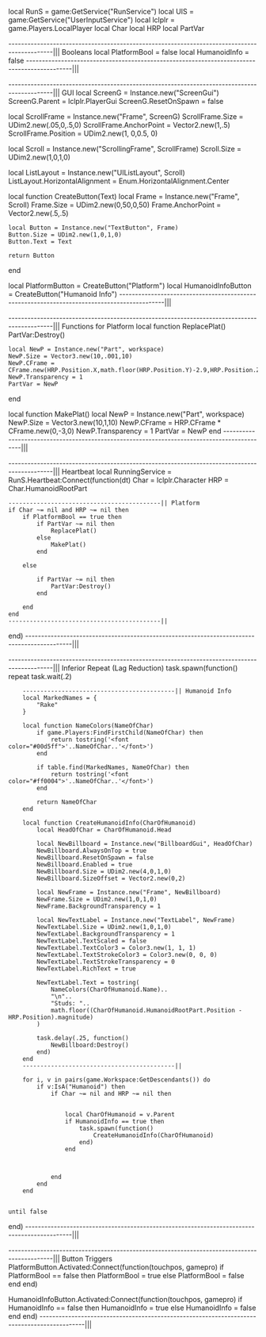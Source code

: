 local RunS = game:GetService("RunService")
local UIS = game:GetService("UserInputService")
local lclplr = game.Players.LocalPlayer
local Char
local HRP
local PartVar

--------------------------------------------------------------------------------------------||| Booleans
local PlatformBool = false
local HumanoidInfo = false
--------------------------------------------------------------------------------------------|||


--------------------------------------------------------------------------------------------||| GUI
local ScreenG = Instance.new("ScreenGui")
ScreenG.Parent = lclplr.PlayerGui
ScreenG.ResetOnSpawn = false

local ScrollFrame = Instance.new("Frame", ScreenG)
ScrollFrame.Size = UDim2.new(.05,0,.5,0)
ScrollFrame.AnchorPoint = Vector2.new(1,.5)
ScrollFrame.Position = UDim2.new(1, 0,0.5, 0)

local Scroll = Instance.new("ScrollingFrame", ScrollFrame)
Scroll.Size = UDim2.new(1,0,1,0)

local ListLayout = Instance.new("UIListLayout", Scroll)
ListLayout.HorizontalAlignment = Enum.HorizontalAlignment.Center


local function CreateButton(Text)
	local Frame = Instance.new("Frame", Scroll)
	Frame.Size = UDim2.new(0,50,0,50)
	Frame.AnchorPoint = Vector2.new(.5,.5)

	local Button = Instance.new("TextButton", Frame)
	Button.Size = UDim2.new(1,0,1,0)
	Button.Text = Text
	
	return Button
end

local PlatformButton = CreateButton("Platform")
local HumanoidInfoButton = CreateButton("Humanoid Info")
--------------------------------------------------------------------------------------------|||


--------------------------------------------------------------------------------------------||| Functions for Platform
local function ReplacePlat()
	PartVar:Destroy()
	
	local NewP = Instance.new("Part", workspace)
	NewP.Size = Vector3.new(10,.001,10)
	NewP.CFrame = CFrame.new(HRP.Position.X,math.floor(HRP.Position.Y)-2.9,HRP.Position.Z) 
	NewP.Transparency = 1
	PartVar = NewP
end

local function MakePlat()
	local NewP = Instance.new("Part", workspace)
	NewP.Size = Vector3.new(10,1,10)
	NewP.CFrame = HRP.CFrame * CFrame.new(0,-3,0)
	NewP.Transparency = 1
	PartVar = NewP
end
--------------------------------------------------------------------------------------------|||








--------------------------------------------------------------------------------------------||| Heartbeat
local RunningService = RunS.Heartbeat:Connect(function(dt)
	Char = lclplr.Character
	HRP = Char.HumanoidRootPart
	
	-------------------------------------------|| Platform
	if Char ~= nil and HRP ~= nil then
		if PlatformBool == true then
			if PartVar ~= nil then
				ReplacePlat()
			else
				MakePlat()
			end

		else

			if PartVar ~= nil then
				PartVar:Destroy()
			end

		end
	end
	-------------------------------------------||
	
	
	
	
end)
--------------------------------------------------------------------------------------------|||

--------------------------------------------------------------------------------------------||| Inferior Repeat (Lag Reduction)
task.spawn(function()
	repeat
		task.wait(.2)
		
		-------------------------------------------|| Humanoid Info
		local MarkedNames = {
			"Rake"
		}
		
		local function NameColors(NameOfChar)
			if game.Players:FindFirstChild(NameOfChar) then
				return tostring('<font color="#00d5ff">'..NameOfChar..'</font>')
			end
			
			if table.find(MarkedNames, NameOfChar) then
				return tostring('<font color="#ff0004">'..NameOfChar..'</font>')
			end

			return NameOfChar
		end
		
		local function CreateHumanoidInfo(CharOfHumanoid)
			local HeadOfChar = CharOfHumanoid.Head
			
			local NewBillboard = Instance.new("BillboardGui", HeadOfChar)
			NewBillboard.AlwaysOnTop = true
			NewBillboard.ResetOnSpawn = false
			NewBillboard.Enabled = true
			NewBillboard.Size = UDim2.new(4,0,1,0)
			NewBillboard.SizeOffset = Vector2.new(0,2)
			
			local NewFrame = Instance.new("Frame", NewBillboard)
			NewFrame.Size = UDim2.new(1,0,1,0)
			NewFrame.BackgroundTransparency = 1
			
			local NewTextLabel = Instance.new("TextLabel", NewFrame)
			NewTextLabel.Size = UDim2.new(1,0,1,0)
			NewTextLabel.BackgroundTransparency = 1
			NewTextLabel.TextScaled = false
			NewTextLabel.TextColor3 = Color3.new(1, 1, 1)
			NewTextLabel.TextStrokeColor3 = Color3.new(0, 0, 0)
			NewTextLabel.TextStrokeTransparency = 0
			NewTextLabel.RichText = true
			
			NewTextLabel.Text = tostring(
				NameColors(CharOfHumanoid.Name)..
				"\n"..
				"Studs: "..
				math.floor((CharOfHumanoid.HumanoidRootPart.Position - HRP.Position).magnitude)
			)
			
			task.delay(.25, function()
				NewBillboard:Destroy()
			end)
		end
		-------------------------------------------||
		
		for i, v in pairs(game.Workspace:GetDescendants()) do
			if v:IsA("Humanoid") then
				if Char ~= nil and HRP ~= nil then
					
					
					local CharOfHumanoid = v.Parent
					if HumanoidInfo == true then
						task.spawn(function()
							CreateHumanoidInfo(CharOfHumanoid)
						end)
					end
					
					
					
				end
			end
		end
		
		
	until false
end)
--------------------------------------------------------------------------------------------|||


--------------------------------------------------------------------------------------------||| Button Triggers
PlatformButton.Activated:Connect(function(touchpos, gamepro)
	if PlatformBool == false then
		PlatformBool = true
	else
		PlatformBool = false
	end
end)

HumanoidInfoButton.Activated:Connect(function(touchpos, gamepro)
	if HumanoidInfo == false then
		HumanoidInfo = true
	else
		HumanoidInfo = false
	end
end)
--------------------------------------------------------------------------------------------|||
